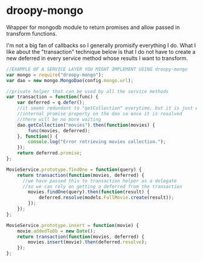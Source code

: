 droopy-mongo
============

Wrapper for mongodb module to return promises and allow passed in transform functions.

I'm not a big fan of callbacks so I generally promisify everything I do.  What I like about the "transaction" technique below is that I do not have to create a new deferred in every service method whose results I want to transform.

```javascript
//EXAMPLE OF A SERVICE LAYER YOU MIGHT IMPLEMENT USING droopy-mongo
var mongo = require("droopy-mongo");
var dao = new mongo.MongoDao(config.mongo.url);

//private helper that can be used by all the service methods
var transaction = function(func) {
	var deferred = q.defer();
	//it seems redundant to "getCollection" everytime, but it is just exposing an 
	//internal promise property on the dao so once it is resolved
	//there will be no more waiting
	dao.getCollection("movies").then(function(movies) {
		func(movies, deferred);
	}, function() {
		console.log("Error retrieving movies collection.");
	});
	return deferred.promise;
};

MovieService.prototype.findOne = function(query) {
	return transaction(function(movies, deferred) {
	  //we have passed this to transaction helper as a delegate
	  //so we can rely on getting a deferred from the transaction
		movies.findOne(query).then(function(result) {
			deferred.resolve(models.FullMovie.create(result));
		});
	});
};

MovieService.prototype.insert = function(movie) {
	movie.addedToDb = new Date();
	return transaction(function(movies, deferred) {
		movies.insert(movie).then(deferred.resolve);
	});
};
```
